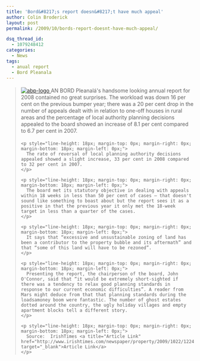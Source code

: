 ```yaml
---
title: 'Bord&#8217;s report doesn&#8217;t have much appeal'
author: Colin Broderick
layout: post
permalink: /2009/10/bords-report-doesnt-have-much-appeal/

dsq_thread_id:
  - 1079248412
categories:
  - News
tags:
  - anual report
  - Bord Pleanala
---
```

<p style="line-height: 18px; margin-top: 0px; margin-right: 0px; margin-bottom: 18px; margin-left: 0px;">
  <blockquote>
    <p style="line-height: 18px; margin-top: 0px; margin-right: 0px; margin-bottom: 18px; margin-left: 0px;">
      <a href="{{site.baseurl}}/wp-content/gallery/planning-logos/abp-logo.jpg" title="" class="shutterset_singlepic9" > <img class="ngg-singlepic ngg-left" src="{{site.baseurl}}/wp-content/gallery/cache/9__109x124_abp-logo.jpg" alt="abp-logo" title="abp-logo" /> </a> AN BORD Pleanalá's handsome looking annual report for 2008 contained no great surprises. The workload was down 16 per cent on the previous bumper year; there was a 20 per cent drop in the number of appeals dealt with in relation to one-off houses in rural areas and the percentage of local authority planning decisions appealed to the board showed an increase of 8.1 per cent compared to 6.7 per cent in 2007.
    </p>
    
    <p style="line-height: 18px; margin-top: 0px; margin-right: 0px; margin-bottom: 18px; margin-left: 0px;">
      The rate of reversal of local planning authority decisions appealed showed a slight increase, 33 per cent in 2008 compared to 32 per cent in 2007.
    </p>
    
    <p style="line-height: 18px; margin-top: 0px; margin-right: 0px; margin-bottom: 18px; margin-left: 0px;">
      The board met its statutory objective in dealing with appeals within 18 weeks in less than 50 per cent of cases – that doesn't sound like something to boast about but the report sees it as a positive in that the previous year it only met the 18-week target in less than a quarter of the cases.
    </p>
    
    <p style="line-height: 18px; margin-top: 0px; margin-right: 0px; margin-bottom: 18px; margin-left: 0px;">
      It says that “excessive and unsustainable zoning of land has been a contributor to the property bubble and its aftermath” and that “some of this land will have to be rezoned”.
    </p>
    
    <p style="line-height: 18px; margin-top: 0px; margin-right: 0px; margin-bottom: 18px; margin-left: 0px;">
      Presenting the report, the chairperson of the board, John O'Connor, said that “it would be extremely short-sighted if there was a tendency to relax good planning standards in response to our current economic difficulties”. A reader from Mars might deduce from that that planning standards during the loadsamoney boom were fantastic. The number of ghost estates dotted around the country, the ugly holiday villages and empty apartment blocks tell a different story.
    </p>
    
    <p style="line-height: 18px; margin-top: 0px; margin-right: 0px; margin-bottom: 18px; margin-left: 0px;">
      Source:  IrishTimes <a title="Article Link" href="http://www.irishtimes.com/newspaper/property/2009/1022/1224257216945.html" target="_blank">Article Link</a>
    </p>
  </blockquote>
  
  
    
  </p>